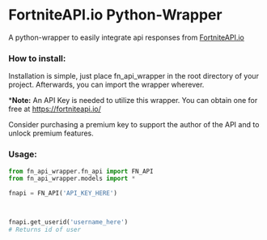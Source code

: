 # FortniteAPI.io Python-Wrapper

A python-wrapper to easily integrate api responses from [FortniteAPI.io][fnapiio-link]

### How to install:

Installation is simple, just place fn_api_wrapper in the root directory of your project. Afterwards, you can import the wrapper wherever.

***Note:** An API Key is needed to utilize this wrapper. You can obtain one for free at 
https://fortniteapi.io/ 

Consider purchasing a premium key to support the author of the API and to unlock premium features. 

### Usage:

```python
from fn_api_wrapper.fn_api import FN_API
from fn_api_wrapper.models import *

fnapi = FN_API('API_KEY_HERE')



fnapi.get_userid('username_here')
# Returns id of user
```



























[fnapiio-link]: https://fortniteapi.io/
